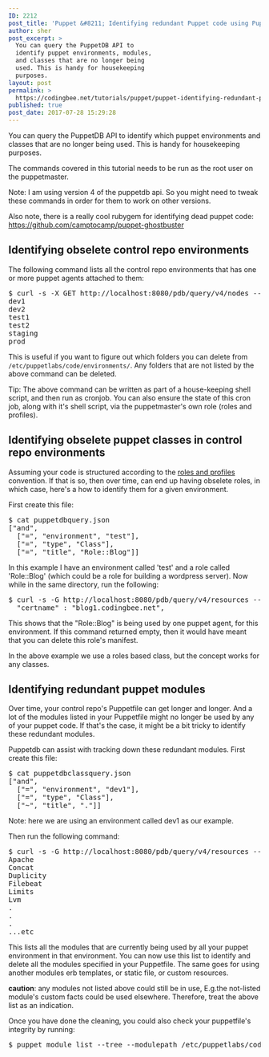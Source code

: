 ```yaml
---
ID: 2212
post_title: 'Puppet &#8211; Identifying redundant Puppet code using PuppetDB API'
author: sher
post_excerpt: >
  You can query the PuppetDB API to
  identify puppet environments, modules,
  and classes that are no longer being
  used. This is handy for housekeeping
  purposes.
layout: post
permalink: >
  https://codingbee.net/tutorials/puppet/puppet-identifying-redundant-puppet-code-using-puppetdb-api
published: true
post_date: 2017-07-28 15:29:28
---
```

You can query the PuppetDB API to identify which puppet environments and classes that are no longer being used. This is handy for housekeeping purposes. 

The commands covered in this tutorial needs to be run as the root user on the puppetmaster. 

Note: I am using version 4 of the puppetdb api. So you might need to tweak these commands in order for them to work on other versions. 

Also note, there is a really cool rubygem for identifying dead puppet code: <a href="https://github.com/camptocamp/puppet-ghostbuster" rel="nofollow">https://github.com/camptocamp/puppet-ghostbuster</a>



<h2>Identifying obselete control repo environments</h2>
The following command lists all the control repo environments that has one or more puppet agents attached to them: 

<pre>
$ curl -s -X GET http://localhost:8080/pdb/query/v4/nodes --data-urlencode 'pretty=true' | grep 'report_environment' | sort | uniq | awk '{print $NF}' | cut -d'"' -f2
dev1
dev2
test1
test2
staging
prod
</pre>


This is useful if you want to figure out which folders you can delete from <code>/etc/puppetlabs/code/environments/</code>. Any folders that are not listed by the above command can be deleted. 

Tip: The above command can be written as part of a house-keeping shell script, and then run as cronjob. You can also ensure the state of this cron job, along with it's shell script, via the puppetmaster's own role (roles and profiles).


<h2>Identifying obselete puppet classes in control repo environments</h2>
Assuming your code is structured according to the <a href="https://docs.puppet.com/pe/2017.2/r_n_p_intro.html" rel="nofollow">roles and profiles</a> convention. If that is so, then over time, can end up having obselete roles, in which case, here's a how to identify them for a given environment. 

First create this file:

<pre>
$ cat puppetdbquery.json
["and",
  ["=", "environment", "test"],
  ["=", "type", "Class"],
  ["=", "title", "Role::Blog"]]
</pre>

In this example I have an environment called 'test' and a role called 'Role::Blog' (which could be a role for building a wordpress server). Now while in the same directory, run the following:

<pre>
$ curl -s -G http://localhost:8080/pdb/query/v4/resources --data-urlencode 'pretty=true' --data-urlencode query@puppetdbresourcequery.json | grep certname | sort | uniq
  "certname" : "blog1.codingbee.net",
</pre>

This shows that the "Role::Blog" is being used by one puppet agent, for this environment. If this command returned empty, then it would have meant that you can delete this role's manifest. 

In the above example we use a roles based class, but the concept works for any classes.
 

<h2>Identifying redundant puppet modules</h2>

Over time, your control repo's Puppetfile can get longer and longer. And a lot of the modules listed in your Puppetfile might no longer be used by any of your puppet code. If that's the case, it might be a bit tricky to identify these redundant modules. 


Puppetdb can assist with tracking down these redundant modules. First create this file:


<pre>
$ cat puppetdbclassquery.json
["and",
  ["=", "environment", "dev1"],
  ["=", "type", "Class"],
  ["~", "title", "."]]
</pre>

Note: here we are using an environment called dev1 as our example. 

Then run the following command:

<pre>
$ curl -s -G http://localhost:8080/pdb/query/v4/resources --data-urlencode 'pretty=true' --data-urlencode query@puppetdbclassquery.json | grep title | cut -d'"' -f4 | awk 'BEGIN {FS="::"} {print $1}' | sort | uniq
Apache
Concat
Duplicity
Filebeat
Limits
Lvm
.
.
.
...etc
</pre>

This lists all the modules that are currently being used by all your puppet environment in that environment. You can now use this list to identify and delete all the modules specified in your Puppetfile. The same goes for using another modules erb templates, or static file, or custom resources. 


<strong>caution</strong>: any modules not listed above could still be in use, E.g.the not-listed module's custom facts could be used elsewhere. Therefore, treat the above list as an indication.

Once you have done the cleaning, you could also check your puppetfile's integrity by running:  

<pre>
$ puppet module list --tree --modulepath /etc/puppetlabs/code/environments/{env-name}/modules
</pre>